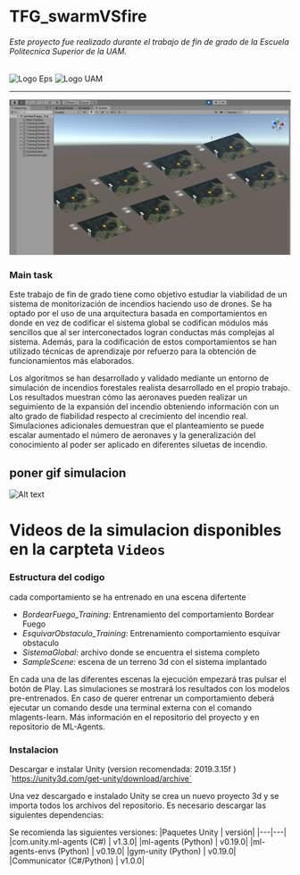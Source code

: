 # TFG_swarmVSfire

###### Este proyecto fue realizado durante el trabajo de fin de grado de la Escuela Politecnica Superior de la UAM.
![Logo Eps](https://www.uam.es/EPS/imagen/1242659838616/logo2.jpg)
![Logo UAM](https://logos-marcas.com/wp-content/uploads/2020/03/UAM-Logo.png)

___

![Alt text](/Photos/UnityTraining.png)
### Main task

Este trabajo de fin de grado tiene como objetivo estudiar la viabilidad de un sistema de monitorización de incendios haciendo uso de drones. Se ha optado por el uso de una arquitectura basada en comportamientos en donde en vez de codificar el sistema global se codifican módulos más sencillos que al ser interconectados logran conductas más complejas al sistema. Además, para la codificación de estos comportamientos se han utilizado técnicas de aprendizaje por refuerzo para la obtención de funcionamientos más elaborados.

Los algoritmos se han desarrollado y validado mediante un entorno de simulación de incendios forestales realista desarrollado en el propio trabajo. Los resultados muestran cómo las aeronaves pueden realizar un seguimiento de la expansión del incendio obteniendo información con un alto grado de fiabilidad respecto al crecimiento del incendio real. Simulaciones adicionales demuestran que el planteamiento se puede escalar aumentado el número de aeronaves y la generalización del conocimiento al poder ser aplicado en diferentes siluetas de incendio.


## poner gif simulacion
![Alt text](https://media.giphy.com/media/l41lUJ1YoZB1lHVPG/giphy.gif)

# Videos de la simulacion disponibles en la carpteta `Videos`

### Estructura del codigo

cada comportamiento se ha entrenado en una escena difertente 
- *BordearFuego_Training:* Entrenamiento del comportamiento Bordear Fuego
- *EsquivarObstaculo_Training:* Entrenamiento comportamiento esquivar obstaculo
- *SistemaGlobal:* archivo donde se encuentra el sistema completo
- *SampleScene:* escena de un terreno 3d con el sistema implantado

En cada una de las diferentes escenas la ejecución empezará tras pulsar el botón de Play. Las simulaciones se mostrará los resultados con los modelos pre-entrenados. En caso de querer entrenar un comportamiento deberá ejecutar un comando desde una terminal externa con el comando mlagents-learn. Más información en el repositorio del proyecto y en repositorio de ML-Agents.

### Instalacion
Descargar e instalar Unity (version recomendada: 2019.3.15f )
´https://unity3d.com/get-unity/download/archive´

Una vez descargado e instalado Unity se crea un nuevo proyecto 3d y se importa todos los archivos del repositorio.
Es necesario descargar las siguientes dependencias:

Se recomienda las siguientes versiones:
|Paquetes Unity |	versión|
|---|---|
|com.unity.ml-agents (C#)	| v1.3.0|
|ml-agents (Python)	| v0.19.0|
|ml-agents-envs (Python)	 | v0.19.0|
|gym-unity (Python)	| v0.19.0|
|Communicator (C#/Python) |	v1.0.0|


